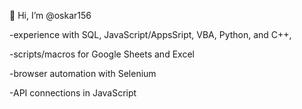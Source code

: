 👋 Hi, I’m @oskar156

-experience with SQL, JavaScript/AppsSript, VBA, Python, and C++,

-scripts/macros for Google Sheets and Excel

-browser automation with Selenium

-API connections in JavaScript

<!---
oskar156/oskar156 is a ✨ special ✨ repository because its `README.md` (this file) appears on your GitHub profile.
You can click the Preview link to take a look at your changes.
--->
